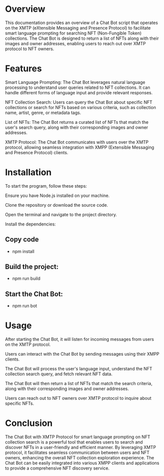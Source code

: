 # Overview
This documentation provides an overview of a Chat Bot script that operates on the XMTP (eXtensible Messaging and Presence Protocol) to facilitate smart language prompting for searching NFT (Non-Fungible Token) collections. The Chat Bot is designed to return a list of NFTs along with their images and owner addresses, enabling users to reach out over XMTP protocol to NFT owners.

# Features
Smart Language Prompting: The Chat Bot leverages natural language processing to understand user queries related to NFT collections. It can handle different forms of language input and provide relevant responses.

NFT Collection Search: Users can query the Chat Bot about specific NFT collections or search for NFTs based on various criteria, such as collection name, artist, genre, or metadata tags.

List of NFTs: The Chat Bot returns a curated list of NFTs that match the user's search query, along with their corresponding images and owner addresses.

XMTP Protocol: The Chat Bot communicates with users over the XMTP protocol, allowing seamless integration with XMPP (Extensible Messaging and Presence Protocol) clients.

# Installation
To start the program, follow these steps:

Ensure you have Node.js installed on your machine.

Clone the repository or download the source code.

Open the terminal and navigate to the project directory.

Install the dependencies:

## Copy code
- npm install

## Build the project:

- npm run build

## Start the Chat Bot:

- npm run bot


# Usage
After starting the Chat Bot, it will listen for incoming messages from users on the XMTP protocol.

Users can interact with the Chat Bot by sending messages using their XMPP clients.

The Chat Bot will process the user's language input, understand the NFT collection search query, and fetch relevant NFT data.

The Chat Bot will then return a list of NFTs that match the search criteria, along with their corresponding images and owner addresses.

Users can reach out to NFT owners over XMTP protocol to inquire about specific NFTs.

# Conclusion
The Chat Bot with XMTP Protocol for smart language prompting on NFT collection search is a powerful tool that enables users to search and discover NFTs in a user-friendly and efficient manner. By leveraging XMTP protocol, it facilitates seamless communication between users and NFT owners, enhancing the overall NFT collection exploration experience. The Chat Bot can be easily integrated into various XMPP clients and applications to provide a comprehensive NFT discovery service.